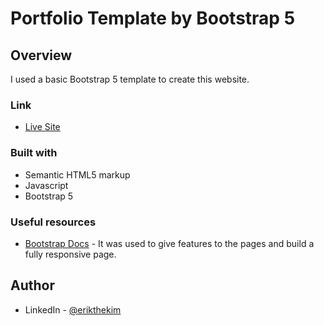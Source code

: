 # Portfolio Template by Bootstrap 5

## Overview

I used a basic Bootstrap 5 template to create this website. 

### Link

- [Live Site](https://b5-portfolio-template.netlify.app/)



### Built with

- Semantic HTML5 markup
- Javascript
- Bootstrap 5


### Useful resources

- [Bootstrap Docs](https://getbootstrap.com/docs/5.0/getting-started/introduction/) - It was used to give features to the pages and build a fully responsive page.

## Author

- LinkedIn - [@erikthekim](https://www.linkedin.com/in/erik-kim-587a80245/)

